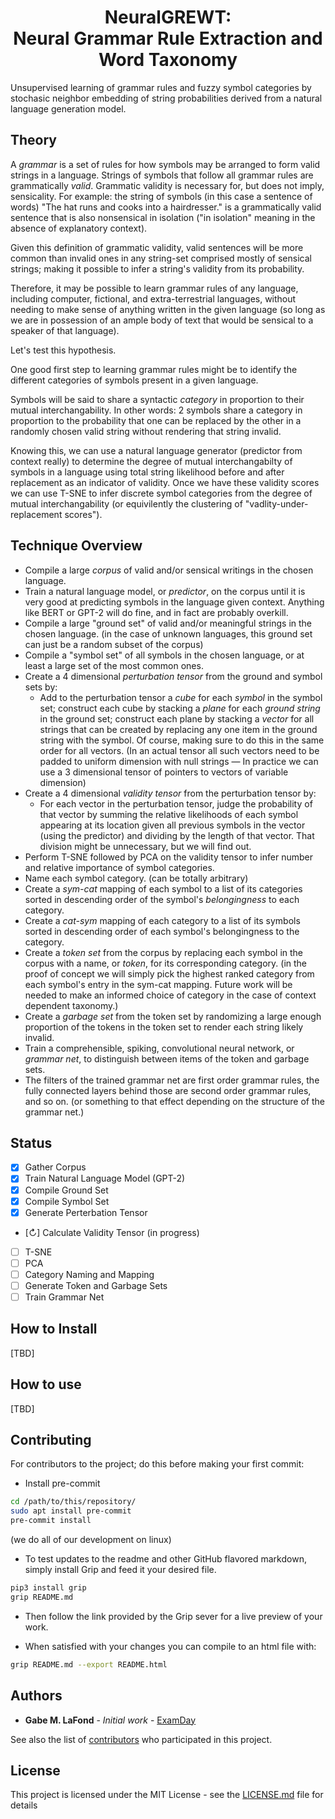 <h1 align="center">NeuralGREWT:<br>Neural Grammar Rule Extraction and Word Taxonomy</h1>
Unsupervised learning of grammar rules and fuzzy symbol categories by stochasic neighbor embedding
of string probabilities derived from a natural language generation model.

## Theory
A <em>grammar</em> is a set of rules for how symbols may be arranged to form valid strings in a
language. Strings of symbols that follow all grammar rules are grammatically <em>valid</em>.
Grammatic validity is necessary for, but does not imply, sensicality.
For example: the string of symbols (in this case a sentence of words)
"The hat runs and cooks into a hairdresser." is a grammatically valid sentence that
is also nonsensical in isolation ("in isolation" meaning in the absence of explanatory context).

Given this definition of grammatic validity, valid sentences will be
more common than invalid ones in any string-set comprised mostly of sensical strings; making it
possible to infer a string's validity from its probability.

Therefore, it may be possible to learn grammar rules of any language, including computer,
fictional, and extra-terrestrial languages, without needing to make sense of
anything written in the given language (so long as we are in possession of an ample body of text that
would be sensical to a speaker of that language).

Let's test this hypothesis.

One good first step to learning grammar rules might be to identify the different categories of symbols present
in a given language.

Symbols will be said to share a syntactic <em>category</em> in proportion to their mutual interchangability.
In other words: 2 symbols share a category in proportion to the probability that one can be
replaced by the other in a randomly chosen valid string without rendering that string invalid.

Knowing this, we can use a natural language generator (predictor from context really) to determine the degree of
mutual interchangabilty of symbols in a language using total string likelihood before and after replacement
as an indicator of validity. Once we have these validity scores we can use T-SNE to infer discrete symbol
categories from the degree of mutual interchangability (or equivilently the clustering of "vadlity-under-replacement
scores").

## Technique Overview
- Compile a large <em>corpus</em> of valid and/or sensical writings in the chosen language.
- Train a natural language model, or <em>predictor</em>, on the corpus until it is very good at predicting
symbols in the language given context. Anything like BERT or GPT-2 will do fine, and in fact are probably overkill.
- Compile a large "ground set" of valid and/or meaningful strings in the chosen language.
(in the case of unknown languages, this ground set can just be a random subset of the corpus)
- Compile a "symbol set" of all symbols in the chosen language, or at least a large
set of the most common ones.
- Create a 4 dimensional <em>perturbation tensor</em> from the ground and symbol sets by:
    - Add to the perturbation tensor a <em>cube</em> for each <em>symbol</em> in the symbol set;
    construct each cube by stacking a <em>plane</em> for each <em>ground string</em> in the ground
    set; construct each plane by stacking a <em>vector</em> for all strings that can be
    created by replacing any one item in the ground string with the symbol. Of course, making
    sure to do this in the same order for all vectors.
    (In an actual tensor all such vectors need to be padded to uniform dimension with null strings
    ―  In practice we can use a 3 dimensional tensor of pointers to vectors of variable dimension)
- Create a 4 dimensional <em>validity tensor</em> from the perturbation tensor by:
    - For each vector in the perturbation tensor, judge the probability
    of that vector by summing the relative likelihoods of each symbol appearing at
    its location given all previous symbols in the vector (using the predictor) and dividing by the
    length of that vector. That division might be unnecessary, but we will find out.
- Perform T-SNE followed by PCA on the validity tensor to infer number and relative
importance of symbol categories.
- Name each symbol category. (can be totally arbitrary)
- Create a <em>sym-cat</em> mapping of each symbol to a list of its categories
sorted in descending order of the symbol's <em>belongingness</em> to each category.
- Create a <em>cat-sym</em> mapping of each category to a list of its symbols sorted in descending order of each symbol's belongingness to the category.
- Create a <em>token set</em> from the corpus by replacing each symbol in the corpus with
a name, or <em>token</em>, for its corresponding category. (in the proof of concept we will simply pick the highest ranked
category from each symbol's entry in the sym-cat mapping. Future work will be needed to make an
informed choice of category in the case of context dependent taxonomy.)
- Create a <em>garbage set</em> from the token set by randomizing a large enough proportion of the tokens in the token set to render each string likely invalid.
- Train a comprehensible, spiking, convolutional neural network, or <em>grammar net</em>, to distinguish between items of the token and garbage sets.
- The filters of the trained grammar net are first order grammar rules, the fully connected layers behind those are second order grammar rules, and so on. (or something to that effect depending on the structure of the grammar net.)

## Status
- [x] Gather Corpus 
- [x] Train Natural Language Model (GPT-2)
- [x] Compile Ground Set
- [x] Compile Symbol Set
- [x] Generate Perterbation Tensor
- [&#x21bb;] Calculate Validity Tensor (in progress) 
- [ ] T-SNE
- [ ] PCA
- [ ] Category Naming and Mapping
- [ ] Generate Token and Garbage Sets
- [ ] Train Grammar Net
## How to Install
<!-- - Clone this repository. -->
[TBD]

## How to use
[TBD]

## Contributing
For contributors to the project; do this before making your first commit:

- Install pre-commit
```bash
cd /path/to/this/repository/
sudo apt install pre-commit
pre-commit install
```
(we do all of our development on linux)

- To test updates to the readme and other GitHub flavored markdown, simply install Grip
and feed it your desired file.
```bash
pip3 install grip
grip README.md
```
- Then follow the link provided by the Grip sever for a live preview of your work.

- When satisfied with your changes you can compile to an html file with:
```bash
grip README.md --export README.html
```

## Authors
* **Gabe M. LaFond** - *Initial work* - [ExamDay](https://github.com/ExamDay)

See also the list of [contributors](https://github.com/ExamDay/NeuralGREWT/contributors) who participated in this project.

## License
This project is licensed under the MIT License - see the [LICENSE.md](LICENSE.md) file for details
